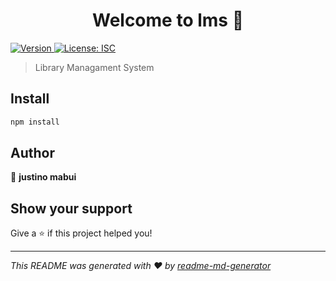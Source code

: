 <h1 align="center">Welcome to lms 👋</h1>
<p>
  <a href="https://www.npmjs.com/package/lms" target="_blank">
    <img alt="Version" src="https://img.shields.io/npm/v/lms.svg">
  </a>
  <a href="#" target="_blank">
    <img alt="License: ISC" src="https://img.shields.io/badge/License-ISC-yellow.svg" />
  </a>
</p>

> Library Managament System

## Install

```sh
npm install
```

## Author

👤 **justino mabui**


## Show your support

Give a ⭐️ if this project helped you!

***
_This README was generated with ❤️ by [readme-md-generator](https://github.com/kefranabg/readme-md-generator)_